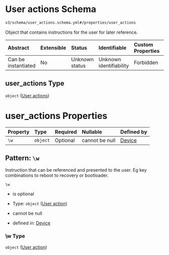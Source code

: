 # User actions Schema

```txt
v3/schema/user_actions.schema.yml#/properties/user_actions
```

Object that contains instructions for the user for later reference.

| Abstract            | Extensible | Status         | Identifiable            | Custom Properties | Additional Properties | Access Restrictions | Defined In                                                          |
| :------------------ | :--------- | :------------- | :---------------------- | :---------------- | :-------------------- | :------------------ | :------------------------------------------------------------------ |
| Can be instantiated | No         | Unknown status | Unknown identifiability | Forbidden         | Forbidden             | none                | [device.schema.json*](../device.schema.json "open original schema") |

## user_actions Type

`object` ([User actions](device-properties-user-actions.md))

# user_actions Properties

| Property | Type     | Required | Nullable       | Defined by                                                                                                                                                  |
| :------- | :------- | :------- | :------------- | :---------------------------------------------------------------------------------------------------------------------------------------------------------- |
| `\w`     | `object` | Optional | cannot be null | [Device](device-properties-user-actions-patternproperties-user-action.md "v3/schema/user_actions.schema.yml#/properties/user_actions/patternProperties/\w") |

## Pattern: `\w`

Instruction that can be referenced and presented to the user. Eg key combinations to reboot to recovery or bootloader.

`\w`

*   is optional

*   Type: `object` ([User action](device-properties-user-actions-patternproperties-user-action.md))

*   cannot be null

*   defined in: [Device](device-properties-user-actions-patternproperties-user-action.md "v3/schema/user_actions.schema.yml#/properties/user_actions/patternProperties/\w")

### \w Type

`object` ([User action](device-properties-user-actions-patternproperties-user-action.md))
